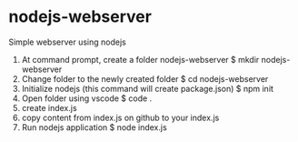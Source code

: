 # nodejs-webserver
Simple webserver using nodejs
1. At command prompt, create a folder nodejs-webserver
	$ mkdir nodejs-webserver
2. Change folder to the newly created folder
        $ cd nodejs-webserver
3. Initialize nodejs (this command will create package.json)
        $ npm init
4. Open folder using vscode
        $ code .
5. create index.js
6. copy content from index.js on github to your index.js
7. Run nodejs application
        $ node index.js
